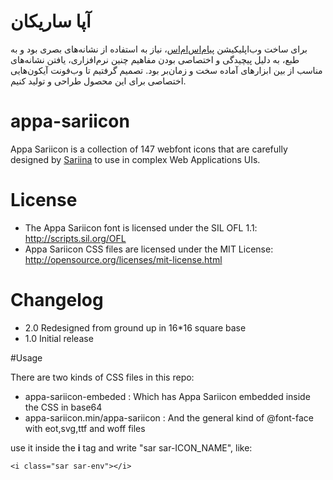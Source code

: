 # آپا ساریکان
برای ساخت وب‌اپلیکیشن [پیام‌اس‌ام‌اس](http://payamsms.com)، نیاز به استفاده از نشانه‌های بصری بود و به طبع، به دلیل پیچیدگی و اختصاصی بودن مفاهیم چنین نرم‌افزاری، یافتن نشانه‌های مناسب از بین ابزارهای آماده سخت و زمان‌بر بود.
تصمیم گرفتیم تا وب‌فونت آیکون‌هایی اختصاصی برای این محصول طراحی و تولید کنیم.


# appa-sariicon
Appa Sariicon is a collection of 147 webfont icons that are carefully designed by [Sariina](http://sariina.com) to use in complex Web Applications UIs.

# License
- The Appa Sariicon font is licensed under the SIL OFL 1.1:
http://scripts.sil.org/OFL
- Appa Sariicon CSS files are licensed under the MIT License:
http://opensource.org/licenses/mit-license.html

# Changelog
- 2.0 Redesigned from ground up in 16*16 square base
- 1.0 Initial release

#Usage

There are two kinds of CSS files in this repo:
- appa-sariicon-embeded : Which has Appa Sariicon embedded inside the CSS in base64
- appa-sariicon.min/appa-sariicon : And the general kind of @font-face with eot,svg,ttf and woff files

use it inside the **i** tag and write "sar sar-ICON_NAME", like:

	<i class="sar sar-env"></i>
